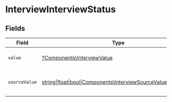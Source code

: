 # InterviewInterviewStatus


## Fields

| Field                                                                                                            | Type                                                                                                             | Required                                                                                                         | Description                                                                                                      | Example                                                                                                          |
| ---------------------------------------------------------------------------------------------------------------- | ---------------------------------------------------------------------------------------------------------------- | ---------------------------------------------------------------------------------------------------------------- | ---------------------------------------------------------------------------------------------------------------- | ---------------------------------------------------------------------------------------------------------------- |
| `value`                                                                                                          | [?Components\InterviewValue](../../Models/Components/InterviewValue.md)                                          | :heavy_minus_sign:                                                                                               | The status of the interview.                                                                                     | unscheduled                                                                                                      |
| `sourceValue`                                                                                                    | [string\|float\|bool\|Components\InterviewSourceValue4\|array\|null](../../Models/Components/InterviewSourceValue.md) | :heavy_minus_sign:                                                                                               | The source value of the interview status.                                                                        | Unscheduled                                                                                                      |